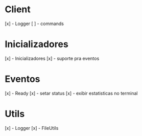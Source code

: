 # Client
[x] - Logger
[ ] - commands

# Inicializadores
[x] - Inicializadores
[x] - suporte pra eventos

# Eventos
[x] - Ready
  [x] - setar status
  [x] - exibir estatisticas no terminal

# Utils
[x] - Logger
[x] - FileUtils